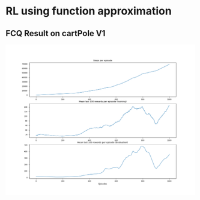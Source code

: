 # RL using function approximation


## FCQ Result on cartPole V1

![FCQ Results](plots/FCQ_results_plot.png)
